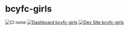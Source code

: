 # bcyfc-girls

![CI none](https://img.shields.io/badge/ci-none-orange.svg)
[![Dashboard bcyfc-girls](https://img.shields.io/badge/dashboard-bcyfc_girls-yellow.svg)](https://dashboard.pantheon.io/sites/b8407d24-3dda-44b0-a8dd-56aed9a12141#dev/code)
[![Dev Site bcyfc-girls](https://img.shields.io/badge/site-bcyfc_girls-blue.svg)](http://dev-bcyfc-girls.pantheonsite.io/)